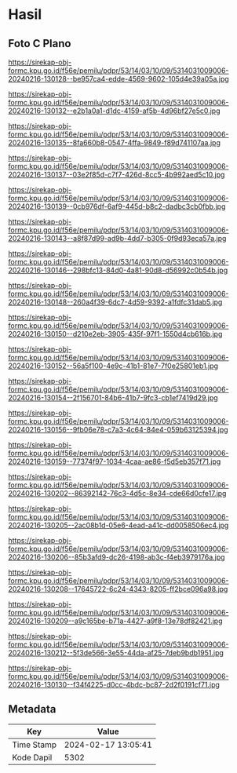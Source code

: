 # Hasil

## Foto C Plano

https://sirekap-obj-formc.kpu.go.id/f56e/pemilu/pdpr/53/14/03/10/09/5314031009006-20240216-130128--be957ca4-edde-4569-9602-105d4e39a05a.jpg

https://sirekap-obj-formc.kpu.go.id/f56e/pemilu/pdpr/53/14/03/10/09/5314031009006-20240216-130132--e2b1a0a1-d1dc-4159-af5b-4d96bf27e5c0.jpg

https://sirekap-obj-formc.kpu.go.id/f56e/pemilu/pdpr/53/14/03/10/09/5314031009006-20240216-130135--8fa660b8-0547-4ffa-9849-f89d741107aa.jpg

https://sirekap-obj-formc.kpu.go.id/f56e/pemilu/pdpr/53/14/03/10/09/5314031009006-20240216-130137--03e2f85d-c7f7-426d-8cc5-4b992aed5c10.jpg

https://sirekap-obj-formc.kpu.go.id/f56e/pemilu/pdpr/53/14/03/10/09/5314031009006-20240216-130139--0cb976df-6af9-445d-b8c2-dadbc3cb0fbb.jpg

https://sirekap-obj-formc.kpu.go.id/f56e/pemilu/pdpr/53/14/03/10/09/5314031009006-20240216-130143--a8f87d99-ad9b-4dd7-b305-0f9d93eca57a.jpg

https://sirekap-obj-formc.kpu.go.id/f56e/pemilu/pdpr/53/14/03/10/09/5314031009006-20240216-130146--298bfc13-84d0-4a81-90d8-d56992c0b54b.jpg

https://sirekap-obj-formc.kpu.go.id/f56e/pemilu/pdpr/53/14/03/10/09/5314031009006-20240216-130148--260a4f39-6dc7-4d59-9392-a1fdfc31dab5.jpg

https://sirekap-obj-formc.kpu.go.id/f56e/pemilu/pdpr/53/14/03/10/09/5314031009006-20240216-130150--d210e2eb-3905-435f-97f1-1550d4cb616b.jpg

https://sirekap-obj-formc.kpu.go.id/f56e/pemilu/pdpr/53/14/03/10/09/5314031009006-20240216-130152--56a5f100-4e9c-41b1-81e7-7f0e25801eb1.jpg

https://sirekap-obj-formc.kpu.go.id/f56e/pemilu/pdpr/53/14/03/10/09/5314031009006-20240216-130154--2f156701-84b6-41b7-9fc3-cb1ef7419d29.jpg

https://sirekap-obj-formc.kpu.go.id/f56e/pemilu/pdpr/53/14/03/10/09/5314031009006-20240216-130156--9fb06e78-c7a3-4c64-84e4-059b63125394.jpg

https://sirekap-obj-formc.kpu.go.id/f56e/pemilu/pdpr/53/14/03/10/09/5314031009006-20240216-130159--77374f97-1034-4caa-ae86-f5d5eb357f71.jpg

https://sirekap-obj-formc.kpu.go.id/f56e/pemilu/pdpr/53/14/03/10/09/5314031009006-20240216-130202--86392142-76c3-4d5c-8e34-cde66d0cfe17.jpg

https://sirekap-obj-formc.kpu.go.id/f56e/pemilu/pdpr/53/14/03/10/09/5314031009006-20240216-130205--2ac08b1d-05e6-4ead-a41c-dd0058506ec4.jpg

https://sirekap-obj-formc.kpu.go.id/f56e/pemilu/pdpr/53/14/03/10/09/5314031009006-20240216-130206--85b3afd9-dc26-4198-ab3c-f4eb3979176a.jpg

https://sirekap-obj-formc.kpu.go.id/f56e/pemilu/pdpr/53/14/03/10/09/5314031009006-20240216-130208--17645722-6c24-4343-8205-ff2bce096a98.jpg

https://sirekap-obj-formc.kpu.go.id/f56e/pemilu/pdpr/53/14/03/10/09/5314031009006-20240216-130209--a9c165be-b71a-4427-a9f8-13e78df82421.jpg

https://sirekap-obj-formc.kpu.go.id/f56e/pemilu/pdpr/53/14/03/10/09/5314031009006-20240216-130212--5f3de566-3e55-44da-af25-7deb9bdb1951.jpg

https://sirekap-obj-formc.kpu.go.id/f56e/pemilu/pdpr/53/14/03/10/09/5314031009006-20240216-130130--f34f4225-d0cc-4bdc-bc87-2d2f0191cf71.jpg


## Metadata

| Key        | Value               |
| ---------- | ------------------- |
| Time Stamp | 2024-02-17 13:05:41 |
| Kode Dapil | 5302                |



